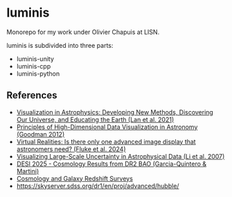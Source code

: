 # luminis
Monorepo for my work under Olivier Chapuis at LISN.

luminis is subdivided into three parts:
- luminis-unity
- luminis-cpp
- luminis-python

## References
- [Visualization in Astrophysics: Developing New Methods, Discovering Our Universe, and Educating the Earth (Lan et al. 2021)](https://arxiv.org/pdf/2106.00152)
- [Principles of High-Dimensional Data Visualization in Astronomy (Goodman 2012)](https://arxiv.org/pdf/1205.4747)
- [Virtual Realities: Is there only one advanced image display that astronomers need? (Fluke et al. 2024)](https://arxiv.org/pdf/2412.12383)
- [Visualizing Large-Scale Uncertainty in Astrophysical Data (Li et al. 2007)](https://ieeexplore.ieee.org/document/4376197)
- [DESI 2025 - Cosmology Results from DR2 BAO (Garcia-Quintero & Martini)](https://www.youtube.com/watch?v=YiRaDtslycE)
- [Cosmology and Galaxy Redshift Surveys](https://www.youtube.com/watch?v=K-BR2xdwSYw)
- https://skyserver.sdss.org/dr1/en/proj/advanced/hubble/
